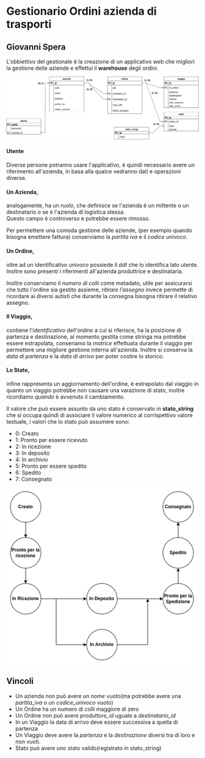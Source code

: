 # Gestionario Ordini azienda di trasporti

## Giovanni Spera

L'obbiettivo del gestionale è la creazione di un applicativo web che migliori la gestione delle aziende e effettui il **warehouse** degli ordini.

![](./struttura.png)

#### Utente
Diverse persone potranno usare l'applicativo, è quindi necessario avere un riferimento all'azienda, in basa alla qualce vedranno dati e operazioni diverse.


#### Un Azienda,
analogamente, ha un *ruolo*, che definisce se l'azienda è un mittente o un destinatario o se è l'azienda di logistica stessa.  
Questo campo è controverso e potrebbe essere rimosso.

Per permettere una comoda gestione delle aziende, (per esempio quando bisogna emettere fattura) conserviamo la *partita iva* e il *codice univoco*.

#### Un Ordine,
oltre ad un identificativo univoco possiede il *ddt* che lo identifica lato utente. Inoltre sono presenti i riferimenti all'azienda produttrice e destinataria.

Inoltre conserviamo il *numero di colli* come metadato, utile per assicurarsi che tutto l'ordine sia gestito assieme, *ritirare l'assegno* invece permette di ricordare ai diversi autisti che durante la consegna bisogna ritirare il relativo assegno.

#### Il Viaggio,
contiene l'*identificativo dell'ordine* a cui si riferisce, ha la posizione di partenza e destinazione, al momento gestita come stringa ma potrebbe essere estrapolata, conseriamo la *motrice* effettuata durante il viaggio per permettere una migliore gestione interna all'azienda.
Inoltre si conserva la *data di partenza* e la *data di arrivo* per poter costire lo storico.

#### Lo Stato,
infine rappresenta un aggiornamento dell'ordine, è estrapolato dal viaggio in quanto un viaggio potrebbe non causare una varazione di stato, inoltre ricordiamo *quando* è avvenuto il cambiamento.

Il valore che può essere assunto da uno stato è conservato in **stato_string** che si occupa quindi di associare il valore numerico al corrispettivo valore testuale, i valori che lo stato può assumere sono:

- 0: Creato
- 1: Pronto per essere ricevuto
- 2: In ricezione
- 3: In deposito
- 4: In archivio
- 5: Pronto per essere spedito
- 6: Spedito
- 7: Consegnato

![](fsm.png)

## Vincoli
- Un azienda non può avere un *nome* vuoto(ma potrebbe avere una *partita_iva* o un *codice_univoco* vuoto)
- Un Ordine ha un numero di colli maggiore di zero
- Un Ordine non può avere *produttore_id* uguale a *destinatario_id*
- In un Viaggio la data di arrivo deve essere successiva a quella di partenza
- Un Viaggio deve avere la *partenza* e la *destinazione* diversi tra di loro e non vuoti.
- Stato può avere uno stato valido(registrato in stato_string)
